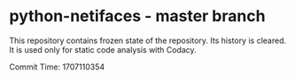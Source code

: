 # python-netifaces - master branch

This repository contains frozen state of the repository.
Its history is cleared. It is used only for static code
analysis with Codacy.

Commit Time: 1707110354